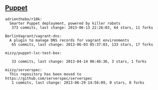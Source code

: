## [Puppet](http://puppetlabs.com/)

<!-- PROJECTS_LIST_START -->
    adrienthebo/r10k:
      Smarter Puppet deployment, powered by killer robots
       373 commits, last change: 2013-06-13 22:26:03, 64 stars, 11 forks

    BerlinVagrant/vagrant-dns:
      A plugin to manage DNS records for vagrant environments
       65 commits, last change: 2013-06-03 05:37:03, 133 stars, 17 forks

    mizzy/puppet-lxc-test-box:

       33 commits, last change: 2013-04-14 06:46:36, 3 stars, 1 forks

    mizzy/serverspec:
      This repository has been moved to https://github.com/serverspec/serverspec
       1 commits, last change: 2013-06-29 14:56:09, 0 stars, 0 forks
<!-- PROJECTS_LIST_END -->
